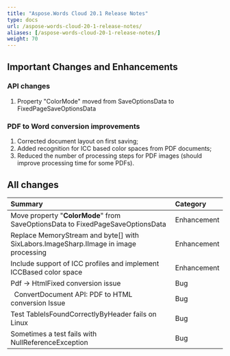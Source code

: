```yaml
---
title: "Aspose.Words Cloud 20.1 Release Notes"
type: docs
url: /aspose-words-cloud-20-1-release-notes/
aliases: [/aspose-words-cloud-20-1-release-notes/]
weight: 70
---
```


## Important Changes and Enhancements
### API changes
1. Property "ColorMode" moved from SaveOptionsData to FixedPageSaveOptionsData
### PDF to Word conversion improvements
1. Corrected document layout on first saving;
1. Added recognition for ICC based color spaces from PDF documents;
1. Reduced the number of processing steps for PDF images (should improve processing time for some PDFs).
## All changes

|Summary|Category|
| :- | :- |
|Move property "**ColorMode**" from SaveOptionsData to FixedPageSaveOptionsData|Enhancement|
|Replace MemoryStream and byte[] with SixLabors.ImageSharp.IImage in image processing|Enhancement|
|Include support of ICC profiles and implement ICCBased color space|Enhancement|
|Pdf -> HtmlFixed conversion issue |Bug|
|` `ConvertDocument API: PDF to HTML conversion Issue|Bug|
|Test TableIsFoundCorrectlyByHeader fails on Linux |Bug|
|Sometimes a test fails with NullReferenceException |Bug|

